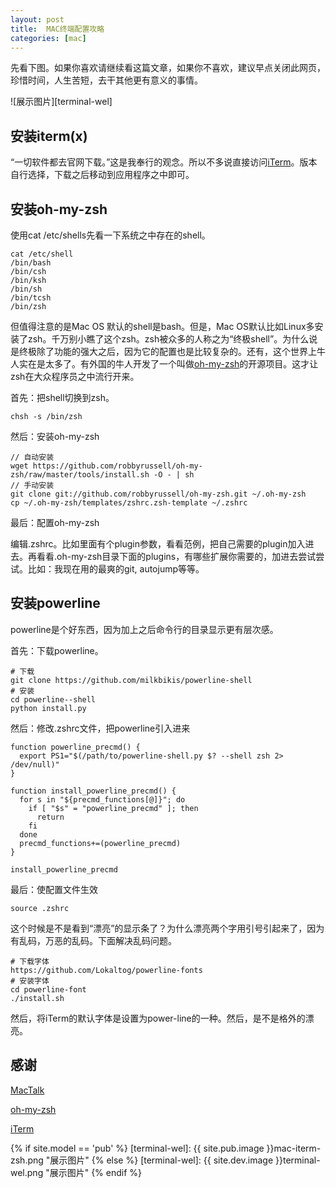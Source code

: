 ```yaml
---
layout: post
title:  MAC终端配置攻略
categories: [mac]
---
```


先看下图。如果你喜欢请继续看这篇文章，如果你不喜欢，建议早点关闭此网页，珍惜时间，人生苦短，去干其他更有意义的事情。

![展示图片][terminal-wel]

## 安装iterm(x) ##

“一切软件都去官网下载。”这是我奉行的观念。所以不多说直接访问[iTerm]。版本自行选择，下载之后移动到应用程序之中即可。

## 安装oh-my-zsh ##

使用cat /etc/shells先看一下系统之中存在的shell。

```shell
cat /etc/shell
/bin/bash
/bin/csh
/bin/ksh
/bin/sh
/bin/tcsh
/bin/zsh
```

但值得注意的是Mac OS 默认的shell是bash。但是，Mac OS默认比如Linux多安装了zsh。千万别小瞧了这个zsh。zsh被众多的人称之为“终极shell”。为什么说是终极除了功能的强大之后，因为它的配置也是比较复杂的。还有，这个世界上牛人实在是太多了。有外国的牛人开发了一个叫做[oh-my-zsh]的开源项目。这才让zsh在大众程序员之中流行开来。

首先：把shell切换到zsh。

```shell
chsh -s /bin/zsh
```

然后：安装oh-my-zsh

```shell
// 自动安装
wget https://github.com/robbyrussell/oh-my-zsh/raw/master/tools/install.sh -O - | sh
// 手动安装
git clone git://github.com/robbyrussell/oh-my-zsh.git ~/.oh-my-zsh
cp ~/.oh-my-zsh/templates/zshrc.zsh-template ~/.zshrc
```
最后：配置oh-my-zsh

编辑.zshrc。比如里面有个plugin参数，看看范例，把自己需要的plugin加入进去。再看看.oh-my-zsh目录下面的plugins，有哪些扩展你需要的，加进去尝试尝试。比如：我现在用的最爽的git, autojump等等。

## 安装powerline ##

powerline是个好东西，因为加上之后命令行的目录显示更有层次感。

首先：下载powerline。

```shell
# 下载
git clone https://github.com/milkbikis/powerline-shell
# 安装
cd powerline--shell
python install.py
```

然后：修改.zshrc文件，把powerline引入进来

```
function powerline_precmd() {
  export PS1="$(/path/to/powerline-shell.py $? --shell zsh 2> /dev/null)"
}

function install_powerline_precmd() {
  for s in "${precmd_functions[@]}"; do
    if [ "$s" = "powerline_precmd" ]; then
      return
    fi
  done
  precmd_functions+=(powerline_precmd)
}

install_powerline_precmd
```

最后：使配置文件生效

```
source .zshrc
```

这个时候是不是看到“漂亮”的显示条了？为什么漂亮两个字用引号引起来了，因为有乱码，万恶的乱码。下面解决乱码问题。

```
# 下载字体
https://github.com/Lokaltog/powerline-fonts
# 安装字体
cd powerline-font
./install.sh
```

然后，将iTerm的默认字体是设置为power-line的一种。然后，是不是格外的漂亮。


## 感谢 ##

[MacTalk]

[oh-my-zsh]

[iTerm]



{% if site.model == 'pub' %}
[terminal-wel]:   {{ site.pub.image }}mac-iterm-zsh.png "展示图片"
{% else %}
[terminal-wel]:   {{ site.dev.image }}terminal-wel.png "展示图片"
{% endif %}


[iTerm]:https://www.iterm2.com/downloads.html
[oh-my-zsh]:https://github.com/robbyrussell/oh-my-zsh
[MacTalk]:http://macshuo.com/?p=676





